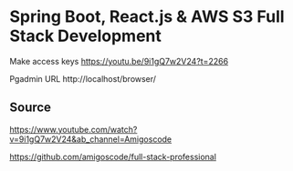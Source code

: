 # Spring Boot, React.js & AWS S3 Full Stack Development

Make access keys
https://youtu.be/9i1gQ7w2V24?t=2266

Pgadmin URL
http://localhost/browser/

## Source

https://www.youtube.com/watch?v=9i1gQ7w2V24&ab_channel=Amigoscode

https://github.com/amigoscode/full-stack-professional
